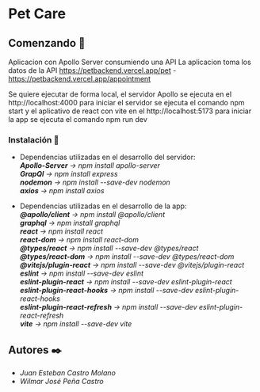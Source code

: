# Pet Care

## Comenzando 🚀
Aplicacion con Apollo Server consumiendo una API
La aplicacion toma los datos de la API https://petbackend.vercel.app/pet - https://petbackend.vercel.app/appointment

Se quiere ejecutar de forma local, el servidor Apollo se ejecuta en el http://localhost:4000 para iniciar el servidor se ejecuta el comando npm start y el aplicativo de react con vite en el http://localhost:5173 para iniciar la app se ejecuta el comando npm run dev

### Instalación 🔧
* Dependencias utilizadas en el desarrollo del servidor:<br>
  ***Apollo-Server** -> npm install apollo-server*<br>
  ***GrapQl** -> npm install express*<br>
  ***nodemon** -> npm install --save-dev nodemon*<br>
  ***axios** -> npm install axios*<br>

* Dependencias utilizadas en el desarrollo de la app:<br>
  ***@apollo/client** -> npm install @apollo/client*<br>
  ***graphql** -> npm install graphql*<br>
  ***react** -> npm install react*<br>
  ***react-dom** -> npm install react-dom*<br>
  ***@types/react** -> npm install --save-dev @types/react*<br>
  ***@types/react-dom** -> npm install --save-dev @types/react-dom*<br>
  ***@vitejs/plugin-react** -> npm install --save-dev @vitejs/plugin-react*<br>
  ***eslint** -> npm install --save-dev eslint*<br>
  ***eslint-plugin-react** -> npm install --save-dev eslint-plugin-react*<br>
  ***eslint-plugin-react-hooks** -> npm install --save-dev eslint-plugin-react-hooks*<br>
  ***eslint-plugin-react-refresh** -> npm install --save-dev eslint-plugin-react-refresh*<br>
  ***vite** -> npm install --save-dev vite*<br>

## Autores ✒️

* *Juan Esteban Castro Molano*    
* *Wilmar José Peña Castro* 
